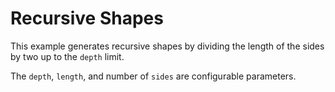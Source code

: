 # Recursive Shapes

This example generates recursive shapes by dividing the length of the sides by two up to the `depth` limit.

The `depth`, `length`, and number of `sides` are configurable parameters.


